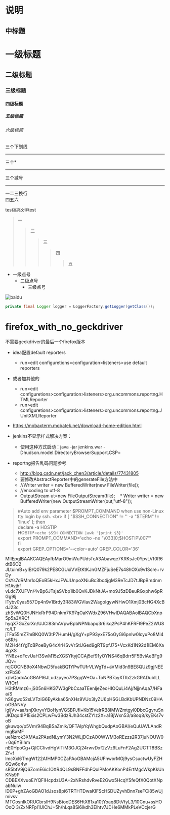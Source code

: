 说明
=
中标题
-
# 一级标题
## 二级标题
### 三级标题
#### 四级标题
##### 五级标题
###### 六级标题

三个下划线

___

三个*

***

三个减号

---

一二三换行<br>四五六

test`高亮文字`test
>一
>>二
>>>三
>>>>四
>>>>>五
* 一级点号
    * 二级点号
        * 三级点号

![baidu](http://www.baidu.com/img/bdlogo.gif "百度logo")
```Java
private final Logger logger = LoggerFactory.getLogger(getClass());
```
# firefox_with_no_geckdriver
不需要geckdriver的最后一个firefox版本


* idea配置default reporters
    * run>edit configuretions>configuration>listeners>use default reporters


* 或者加其他的
    * run>edit configuretions>configuration>listeners>org.uncommons.reportng.HTMLReporter
    * run>edit configuretions>configuration>listeners>org.uncommons.reportng.JUnitXMLReporter

* https://mobaxterm.mobatek.net/download-home-edition.html


* jenkins不显示样式解决方案：
    * 使用这种方式启动：java  -jar jenkins.war -Dhudson.model.DirectoryBrowserSupport.CSP=

* reportng报告乱码问题参考
    * http://blog.csdn.net/jack_chen3/article/details/77431805
    * 要修改AbstractReporter中的generateFile方法中
    * //Writer writer = new BufferedWriter(new FileWriter(file));
    * //encoding to utf-8
    * OutputStream ut=new FileOutputStream(file);
    * Writer writer = new BufferedWriter(new OutputStreamWriter(out,"utf-8"));
    
> #Auto add env parameter $PROMPT_COMMAND when use non-Linux tty login by ssh.        <br>
if [ "$SSH_CONNECTION" != '' -a "$TERM" != 'linux' ]; then        <br>
declare -a HOSTIP        <br>
HOSTIP=`echo $SSH_CONNECTION |awk '{print $3}'`        <br>
export PROMPT_COMMAND='echo -ne "\033]0;$HOSTIP\007"'        <br>
fi        <br>
export GREP_OPTIONS='--color=auto' GREP_COLOR='36'        <br>




MIIEpgIBAAKCAQEAyfbMarO9mWuPUdsTcA3Abawqe7KRKsJc0YpvLVf0R6dtB6O2
JLtuimB+yIB/Q079k2PE8CGUxiVVEtKtKJnGMZFjuSeE7s48hOXx9v1Scre+rvDy
CsYs7dRMm1oQEoB5kHxJFWJUnpoXNiuBc3bc4jgM3ReTcJD7tJBpBm4nmH1Avjhf
vLdc7XUFVn/4vBp6JTsjaSVbp1lb0QvKJDkNtJA+mo9J5zDBeuRGxphw6pRGg9lj
ITybv0yas557Dp4n9v1Brdy3R83WGVIav2WagoIgywNHwO1Xmj0BcHG4XcBdJ23c
zhSvWQ0HJNHxRrP94Dnkm7K97qOaKWdxZ96VHwIDAQABAoIBAQCbXnp5p5a3XRCf
hyqX7GxZsrXn/UJCI83mAVpwBpbNPNbapq3r6ikq2PsP4hKFRFI9PeZ2WU8rc/LT
jTFa55mZ7mBKQ0W3tP7HumH/gXgY+pP93yxE75oGyGi6pnlw0lcyuPo8Mi4o6R/s
M2Hd4tYgTcBPoeByG4cXrHSvVrStUGed9gRT9pfJ75+VcxKd1N92d1lEM6Xa4gXS
YN8z+dFcvUaH3SwM15zXGSYItyjCCAj5ef91yOYNS46qBdrr5F5BviAeBFg9JQv+
rcjCOCNB9oX4NbwD5fuakBQ1YPwTUfrVLWgTd+aVMid3n9BE8QUz9gjNEExrPbS6
x/IvQadxAoGBAPI6JLudzpyeo7PSgqW+Oa+ToNPB7ayXTIb2zkGRADublLLWfOrf
H3tRMmz6+jS05n6HKG7W3gPbCcaaTEenljeZeoHIOQuLi4Aj/NjjnAqa7/HFaa/S
hS6gwq52sLVTziG6EyAkka65nXHs9VUo3IyZU6pHSGLBdKbUPNDNz09HAoGBANVy
lgijVv+aa/snjXkryvYBoHynVGSBPJfl+Kb15VelrRB8IMWZmtgyl0DbcGgvruSn
JKDqo4IP1Exis2CPLwFw3BdzRJh34cstZYIz2X+a1BjWxn53/a8oq8/kyEKs7voB
gkuwqo/p5Vm/94BqBSaZmlk/QFTAIpYqWngbQudpAoGBAI/eQuUAVLAndRmgBaMF
ueNzrok3XMAu2PAsdNLymY3N2WLjDCzAO0WWM3oREzzs2R37juNOUW0+0q6YBIhm
nE0HpoCg+GjICCIivdHgVlTiM3OJCj24rwvDxf2zVz9LuFnF2Ag2UCTT8BSzZf+f
lmcXxl6TmgW122AfHMP0CZaPAoGBAMcjA5UFhworMOj9ysCsuctwUyFZH6Qw6q4w
sR5btV9jQ6ZomE6ic1OXR4QL9sBNFFdhFQxIPMoAKKonP4ErtMgcWkpKkUnKNs9P
CDBEXXvuoEiYQFIHcpdzU3A+2xNRshdvRveE2Gwx5HcqYSfeQfX0QotXNpabNulw
lD0P+ghZAoGBAO1dJsos8pi6TRTHTDwaKIFScHSDUZyvhBnn7seFCi85wUjmivsv
MTGosnIkORUCbrslH9NsBtooDES6HtX81xa10tYoaq8DtVfyL3/10Cnu+ssHOOoQ
3/ZxNRFpl1UlChJ+5h/hLqa8Si6ikdh3Elhtv7JDHe6MMkPLeVCcjerG
